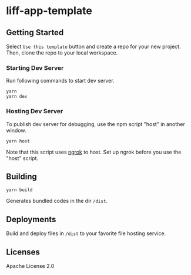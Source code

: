 # liff-app-template

## Getting Started

Select `Use this template` button and create a repo for your new project.
Then, clone the repo to your local workspace.

### Starting Dev Server

Run following commands to start dev server.

```console
yarn
yarn dev
```

### Hosting Dev Server

To publish dev server for debugging, use the npm script "host" in another window.

```console
yarn host
```

Note that this script uses [ngrok](https://ngrok.com/) to host. Set up ngrok before you use the "host" script.

## Building

```console
yarn build
```

Generates bundled codes in the dir `/dist`.

## Deployments

Build and deploy files in `/dist` to your favorite file hosting service.

## Licenses

Apache License 2.0
